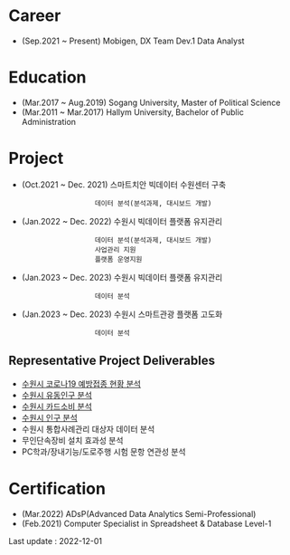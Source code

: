 # Career
- (Sep.2021 ~ Present) Mobigen, DX Team Dev.1 Data Analyst

# Education
- (Mar.2017 ~ Aug.2019) Sogang University, Master of Political Science 
- (Mar.2011 ~ Mar.2017) Hallym University, Bachelor of Public Administration

# Project
- (Oct.2021 ~ Dec. 2021) 스마트치안 빅데이터 수원센터 구축

                        데이터 분석(분석과제, 대시보드 개발) 
- (Jan.2022 ~ Dec. 2022) 수원시 빅데이터 플랫폼 유지관리

                        데이터 분석(분석과제, 대시보드 개발)
                        사업관리 지원
                        플랫폼 운영지원
                        
- (Jan.2023 ~ Dec. 2023) 수원시 빅데이터 플랫폼 유지관리

                        데이터 분석
    
- (Jan.2023 ~ Dec. 2023) 수원시 스마트관광 플랫폼 고도화

                        데이터 분석

## Representative Project Deliverables

- [수원시 코로나19 예방접종 현황 분석](https://data.suwon.go.kr:20006/studio-new/exported/0b8248b442894ee597a5f38ce21f146b21b86a2f493046ce8f6ad109c9312fbd)
- [수원시 유동인구 분석](https://data.suwon.go.kr:20006/studio-new/exported/c96284c0fdca44a5a1491b1414eab69c92327f5721d4488aba0092fcb009deb8)
- [수원시 카드소비 분석](https://data.suwon.go.kr:20006/studio-new/exported/5485343fcdae4b4ca2be249745d036653c59315563304bbfb84f5832a879fea1)
- [수원시 인구 분석](https://data.suwon.go.kr:20006/studio-new/exported/3cf1d8d8e7154b13bde55b28422a847d9ead8061fd1548c9b954be2d3d153a6d)
- 수원시 통합사례관리 대상자 데이터 분석
- 무인단속장비 설치 효과성 분석
- PC학과/장내기능/도로주행 시험 문항 연관성 분석
  

# Certification
- (Mar.2022) ADsP(Advanced Data Analytics Semi-Professional)
- (Feb.2021) Computer Specialist in Spreadsheet & Database Level-1

Last update : 2022-12-01
<!---
KnellBalm/KnellBalm is a ✨ special ✨ repository because its `README.md` (this file) appears on your GitHub profile.
You can click the Preview link to take a look at your changes.
--->
